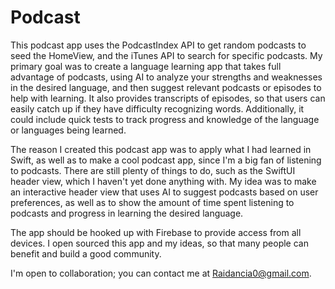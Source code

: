 # Podcast

This podcast app uses the PodcastIndex API to get random podcasts to seed the HomeView, and the iTunes API to search for specific podcasts. My primary goal was to create a language learning app that takes full advantage of podcasts, using AI to analyze your strengths and weaknesses in the desired language, and then suggest relevant podcasts or episodes to help with learning. It also provides transcripts of episodes, so that users can easily catch up if they have difficulty recognizing words. Additionally, it could include quick tests to track progress and knowledge of the language or languages being learned.

The reason I created this podcast app was to apply what I had learned in Swift, as well as to make a cool podcast app, since I'm a big fan of listening to podcasts. There are still plenty of things to do, such as the SwiftUI header view, which I haven't yet done anything with. My idea was to make an interactive header view that uses AI to suggest podcasts based on user preferences, as well as to show the amount of time spent listening to podcasts and progress in learning the desired language.

The app should be hooked up with Firebase to provide access from all devices. I open sourced this app and my ideas, so that many people can benefit and build a good community.

 I'm open to collaboration; you can contact me at [Raidancia0@gmail.com](mailto:Raidancia0@gmail.com).
